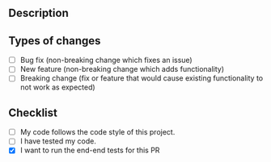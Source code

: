 ## Description
<!--- Describe your changes in detail -->

## Types of changes
<!--- Put an `x` in all the boxes that apply: -->
- [ ] Bug fix (non-breaking change which fixes an issue)
- [ ] New feature (non-breaking change which adds functionality)
- [ ] Breaking change (fix or feature that would cause existing functionality to not work as expected)

## Checklist
<!--- Put an `x` in all the boxes that apply: -->
- [ ] My code follows the code style of this project.
- [ ] I have tested my code.
- [x] I want to run the end-end tests for this PR
